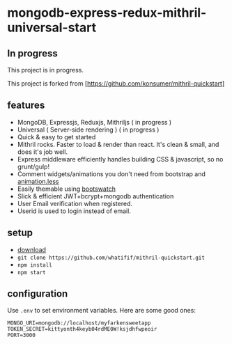 # mongodb-express-redux-mithril-universal-start

## In progress
   This project is in progress.

   This project is forked from [https://github.com/konsumer/mithril-quickstart]

## features

-  MongoDB, Expressjs, Reduxjs, Mithriljs ( in progress )
-  Universal ( Server-side rendering ) ( in progress )
-  Quick & easy to get started
-  Mithril rocks. Faster to load & render than react. It's clean & small, and does it's job well.
-  Express middleware efficiently handles building CSS & javascript, so no grunt/gulp!
-  Comment widgets/animations you don't need from bootstrap and [animation.less](https://github.com/machito/animate.less)
-  Easily themable using [bootswatch](http://bootswatch.com/)
-  Slick & efficient JWT+bcrypt+mongodb authentication
-  User Email verification when registered.
-  Userid is used to login instead of email.

## setup

-  [download](https://github.com/whatifif/mithril-quickstart/archive/master.zip)
-  `git clone https://github.com/whatifif/mithril-quickstart.git`
-  `npm install`
-  `npm start`

## configuration

Use `.env` to set environment variables. Here are some good ones:

```
MONGO_URI=mongodb://localhost/myfarkensweetapp
TOKEN_SECRET=kittyonth4keyb04rdME0W!ksjdhfwpeoir
PORT=3000
```